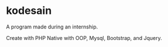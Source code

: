 # kodesain


A program made during an internship.

Create with PHP Native with OOP, Mysql, Bootstrap, and Jquery.
